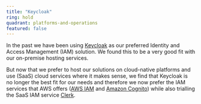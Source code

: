 ```yaml
---
title: "Keycloak"
ring: hold
quadrant: platforms-and-operations
featured: false
---
```


In the past we have been using [Keycloak](https://www.keycloak.org/) as our preferred Identity and Access Management (IAM) solution. We found this to be a very good fit with our on-premise hosting services.

But now that we prefer to host our solutions on cloud-native platforms and use (SaaS) cloud services where it makes sense, we find that Keycloak is no longer the best fit for our needs and therefore we now prefer the IAM services that AWS offers ([AWS IAM](/platforms-and-operations/aws-iam) and [Amazon Cognito](/platforms-and-operations/amazon-cognito)) while also trialling the SaaS IAM service [Clerk](/platforms-and-operations/clerk).
